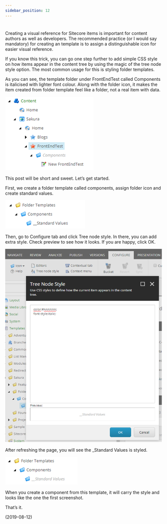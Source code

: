 ```yaml
---
sidebar_position: 12
---
```


#

Creating a visual reference for Sitecore items is important for content authors as well as developers. The recommended practice (or I would say mandatory) for creating an template is to assign a distinguishable icon for easier visual reference.

If you know this trick, you can go one step further to add simple CSS style on how items appear in the content tree by using the magic of the tree node style option. The most common usage for this is styling folder templates.

As you can see, the template folder under FrontEndTest called Components is italicised with lighter font colour. Along with the folder icon, it makes the item created from folder template feel like a folder, not a real item with data.

![img](./img/12/img-1.webp)

This post will be short and sweet. Let’s get started.

First, we create a folder template called components, assign folder icon and create standard values.

![img](./img/12/img-2.webp)

Then, go to Configure tab and click Tree node style. In there, you can add extra style. Check preview to see how it looks. If you are happy, click OK.

![img](./img/12/img-3.webp)

After refreshing the page, you will see the \_Standard Values is styled.

![img](./img/12/img-4.webp)

When you create a component from this template, it will carry the style and looks like the one the first screenshot.

That’s it.

(2019-08-12)
